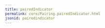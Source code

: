 ```yaml
---
title: pairedIndicator
permalink: core/Pairing.pairedIndicator.html
jsonid: pairedindicator
---
```


